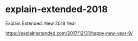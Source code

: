 # explain-extended-2018
Explain Extended: New 2018 Year

https://explainextended.com/2017/12/31/happy-new-year-9/
